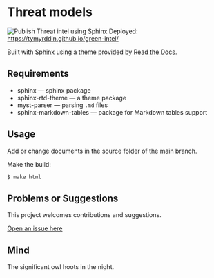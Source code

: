 # Threat models

![Publish Threat intel using Sphinx](https://github.com/tymyrddin/green-intel/workflows/Publish%20Threat%20intel%20using%20Sphinx/badge.svg?branch=main)
 Deployed: https://tymyrddin.github.io/green-intel/

Built with [Sphinx](https://www.sphinx-doc.org) using a [theme](https://github.com/readthedocs/sphinx_rtd_theme) provided
by [Read the Docs](https://readthedocs.org/).

## Requirements

* sphinx — sphinx package
* sphinx-rtd-theme — a theme package
* myst-parser — parsing `.md` files
* sphinx-markdown-tables — package for Markdown tables support

## Usage

Add or change documents in the source folder of the main branch.

Make the build:
```bash
$ make html
```


## Problems or Suggestions

This project welcomes contributions and suggestions. 

[Open an issue here](https://github.com/tymyrddin/green-intel/issues)

## Mind

The significant owl hoots in the night.
